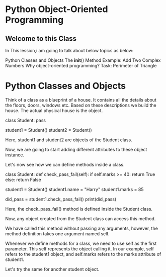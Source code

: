 # Python Object-Oriented Programming
## Welcome to this Class


In This lession,i am going to talk about below topics as below:

Python Classes and Objects
The __init__() Method
Example: Add Two Complex Numbers
Why object-oriented programming?
Task: Perimeter of Triangle

# Python Classes and Objects
Think of a class as a blueprint of a house. It contains all the details about the floors, doors, windows etc. Based on these descriptions we build the house. The actual physical house is the object.


class Student:
    pass

student1 = Student()
student2 = Student()

Here, student1 and student2 are objects of the Student class.

Now, we are going to start adding different attributes to these object instance.

Let's now see how we can define methods inside a class.



class Student:
    def check_pass_fail(self):
        if self.marks >= 40:
            return True
        else:
            return False

student1 = Student()
student1.name = "Harry"
student1.marks = 85

did_pass = student1.check_pass_fail()
print(did_pass)


Here, the check_pass_fail() method is defined inside the Student class.

Now, any object created from the Student class can access this method.

We have called this method without passing any arguments, however, the method definition takes one argument named self.

Whenever we define methods for a class, we need to use self as the first parameter. This self represents the object calling it. In our example, self refers to the student1 object, and self.marks refers to the marks attribute of student1.

Let's try the same for another student object.



